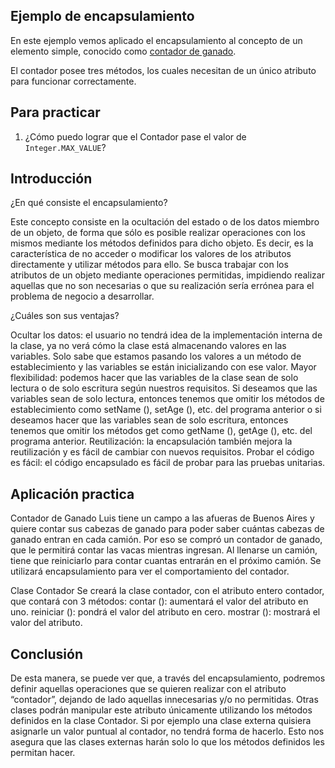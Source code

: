 ## Ejemplo de encapsulamiento

En este ejemplo vemos aplicado el encapsulamiento al concepto de un elemento simple, conocido como [contador de ganado](https://en.wikipedia.org/wiki/Tally_counter).

El contador posee tres métodos, los cuales necesitan de un único atributo para funcionar correctamente.

## Para practicar

1. ¿Cómo puedo lograr que el Contador pase el valor de `Integer.MAX_VALUE`?

## Introducción

¿En qué consiste el encapsulamiento?

Este concepto consiste en la ocultación del estado o de los datos miembro de un objeto, de forma que sólo es posible realizar operaciones con los mismos mediante los métodos definidos para dicho objeto.
Es decir, es la característica de no acceder o modificar los valores de los atributos directamente y utilizar métodos para ello. Se busca trabajar con los atributos de un objeto mediante operaciones permitidas, impidiendo realizar aquellas que no son necesarias o que su realización sería errónea para el problema de negocio a desarrollar. 

¿Cuáles son sus ventajas?

Ocultar los datos: el usuario no tendrá idea de la implementación interna de la clase, ya no verá cómo la clase está almacenando valores en las variables. Solo sabe que estamos pasando los valores a un método de establecimiento y las variables se están inicializando con ese valor.
Mayor flexibilidad: podemos hacer que las variables de la clase sean de solo lectura o de solo escritura según nuestros requisitos. Si deseamos que las variables sean de solo lectura, entonces tenemos que omitir los métodos de establecimiento como setName (), setAge (), etc. del programa anterior o si deseamos hacer que las variables sean de solo escritura, entonces tenemos que omitir los métodos get como getName (), getAge (), etc. del programa anterior.
Reutilización: la encapsulación también mejora la reutilización y es fácil de cambiar con nuevos requisitos.
Probar el código es fácil: el código encapsulado es fácil de probar para las pruebas unitarias.

## Aplicación practica

Contador de Ganado
Luis tiene un campo a las afueras de Buenos Aires y quiere contar sus cabezas de ganado para poder saber cuántas cabezas de ganado entran en cada camión. Por eso se compró un contador de ganado, que le permitirá contar las vacas mientras ingresan. Al llenarse un camión, tiene que reiniciarlo para contar cuantas entrarán en el próximo camión. 
Se utilizará encapsulamiento para ver el comportamiento del contador.
 
Clase Contador
Se creará la clase contador, con el atributo entero contador, que contará con 3 métodos:
contar (): aumentará el valor del atributo en uno.
reiniciar (): pondrá el valor del atributo en cero.
mostrar (): mostrará el valor del atributo.
 
## Conclusión

De esta manera, se puede ver que, a través del encapsulamiento, podremos definir aquellas operaciones que se quieren realizar con el atributo “contador”, dejando de lado aquellas innecesarias y/o no permitidas. Otras clases podrán manipular este atributo únicamente utilizando los métodos definidos en la clase Contador. 
Si por ejemplo una clase externa quisiera asignarle un valor puntual al contador, no tendrá forma de hacerlo.
Esto nos asegura que las clases externas harán solo lo que los métodos definidos les permitan hacer. 
